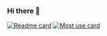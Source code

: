 ### Hi there 👋  
[![Readme card](https://github-readme-stats.vercel.app/api?username=hard2make1name&show_icons=true&theme=react)]()
[![Most use card](https://github-readme-stats.vercel.app/api/top-langs?username=hard2make1name&show_icons=true&theme=react)]()  
